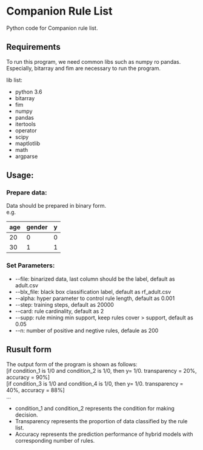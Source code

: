 # Companion Rule List
Python code for Companion rule list. <br>

## Requirements
To run this program, we need common libs such as numpy ro pandas.<br>
Especially, bitarray and fim are necessary to run the program.<br>

lib list:
* python 3.6
* bitarray
* fim
* numpy
* pandas
* itertools
* operator
* scipy
* maptlotlib
* math
* argparse

## Usage:
### Prepare data:
Data should be prepared in binary form. <br>
e.g. <br>

age|gender|y 
---- | ----- | ------
20|0|0 
30|1|1 

### Set Parameters:
* --file: binarized data, last column should be the label, default as adult.csv
* --blx_file: black box classification label, default as rf_adult.csv
* --alpha: hyper parameter to control rule length, default as 0.001
* --step: training steps, default as 20000
* --card: rule cardinality, default as 2
* --supp: rule mining min support, keep rules cover > support, default as 0.05
* --n: number of positive and negtive rules, defaule as 200

## Rusult form
The output form of the program is shown as follows: <br>
[if condition_1 is 1/0 and condition_2 is 1/0, then y= 1/0. transparency = 20%, accuracy = 90%]<br>
[if condition_3 is 1/0 and condition_4 is 1/0, then y= 1/0. transparency = 40%, accuracy = 88%]<br>
...<br>

* condition_1 and condition_2 represents the condition for making decision. 
* Transparency represents the proportion of data classified by the rule list.
* Accuracy represents the prediction performance of hybrid models with corresponding number of rules.
